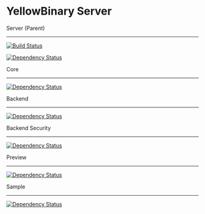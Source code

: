 YellowBinary Server
===========

Server (Parent)
- - -
[![Build Status](https://travis-ci.org/YellowBinary/server.svg?branch=master "Build Status")](https://travis-ci.org/YellowBinary/server)

[![Dependency Status](https://www.versioneye.com/user/projects/54105ca39e1622507400004e/badge.svg?style=flat)](https://www.versioneye.com/user/projects/54105ca39e1622507400004e)

Core
- - -
[![Dependency Status](https://www.versioneye.com/user/projects/541071379e1622dc8a000036/badge.svg?style=flat)](https://www.versioneye.com/user/projects/541071379e1622dc8a000036)

Backend
- - -
[![Dependency Status](https://www.versioneye.com/user/projects/541071369e1622535f000029/badge.svg?style=flat)](https://www.versioneye.com/user/projects/541071369e1622535f000029)

Backend Security
- - -
[![Dependency Status](https://www.versioneye.com/user/projects/541111e29e162225be00007b/badge.svg?style=flat)](https://www.versioneye.com/user/projects/541111e29e162225be00007b)

Preview
- - -
[![Dependency Status](https://www.versioneye.com/user/projects/5410713b9e1622cea800005d/badge.svg?style=flat)](https://www.versioneye.com/user/projects/5410713b9e1622cea800005d)

Sample
- - -
[![Dependency Status](https://www.versioneye.com/user/projects/5410713b9e162234c2000059/badge.svg?style=flat)](https://www.versioneye.com/user/projects/5410713b9e162234c2000059)
